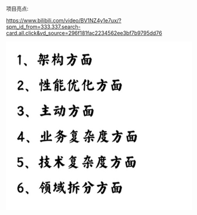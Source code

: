 

项目亮点: 

https://www.bilibili.com/video/BV1NZ4y1e7ux/?spm_id_from=333.337.search-card.all.click&vd_source=296f181fac2234562ee3bf7b9795dd76

![image-20240401164356680](post/images/README/image-20240401164356680.png)